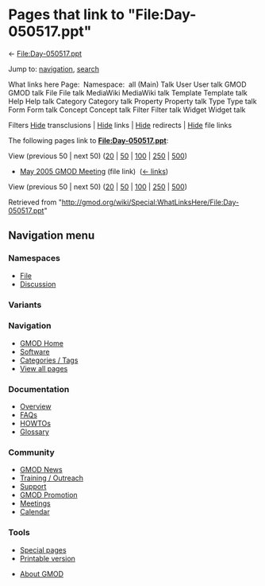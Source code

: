<div id="mw-page-base" class="noprint">

</div>

<div id="mw-head-base" class="noprint">

</div>

<div id="content" class="mw-body" role="main">

<span id="top"></span>

<div id="mw-js-message" style="display:none;">

</div>



# <span dir="auto">Pages that link to "File:Day-050517.ppt"</span>

<div id="bodyContent">

<div id="contentSub">

← [File:Day-050517.ppt](/wiki/File:Day-050517.ppt "File:Day-050517.ppt")

</div>

<div id="jump-to-nav" class="mw-jump">

Jump to: [navigation](#mw-navigation), [search](#p-search)

</div>

<div id="mw-content-text">

What links here Page:  Namespace:  all (Main) Talk User User talk GMOD
GMOD talk File File talk MediaWiki MediaWiki talk Template Template talk
Help Help talk Category Category talk Property Property talk Type Type
talk Form Form talk Concept Concept talk Filter Filter talk Widget
Widget talk

Filters
[Hide](/mediawiki/index.php?title=Special:WhatLinksHere/File:Day-050517.ppt&hidetrans=1 "Special:WhatLinksHere/File:Day-050517.ppt")
transclusions \|
[Hide](/mediawiki/index.php?title=Special:WhatLinksHere/File:Day-050517.ppt&hidelinks=1 "Special:WhatLinksHere/File:Day-050517.ppt")
links \|
[Hide](/mediawiki/index.php?title=Special:WhatLinksHere/File:Day-050517.ppt&hideredirs=1 "Special:WhatLinksHere/File:Day-050517.ppt")
redirects \|
[Hide](/mediawiki/index.php?title=Special:WhatLinksHere/File:Day-050517.ppt&hideimages=1 "Special:WhatLinksHere/File:Day-050517.ppt")
file links

The following pages link to
**[File:Day-050517.ppt](/wiki/File:Day-050517.ppt "File:Day-050517.ppt")**:

View (previous 50 \| next 50)
([20](/mediawiki/index.php?title=Special:WhatLinksHere/File:Day-050517.ppt&limit=20 "Special:WhatLinksHere/File:Day-050517.ppt")
\|
[50](/mediawiki/index.php?title=Special:WhatLinksHere/File:Day-050517.ppt&limit=50 "Special:WhatLinksHere/File:Day-050517.ppt")
\|
[100](/mediawiki/index.php?title=Special:WhatLinksHere/File:Day-050517.ppt&limit=100 "Special:WhatLinksHere/File:Day-050517.ppt")
\|
[250](/mediawiki/index.php?title=Special:WhatLinksHere/File:Day-050517.ppt&limit=250 "Special:WhatLinksHere/File:Day-050517.ppt")
\|
[500](/mediawiki/index.php?title=Special:WhatLinksHere/File:Day-050517.ppt&limit=500 "Special:WhatLinksHere/File:Day-050517.ppt"))

- [May 2005 GMOD
  Meeting](/wiki/May_2005_GMOD_Meeting "May 2005 GMOD Meeting") (file
  link) ‎ <span class="mw-whatlinkshere-tools">([←
  links](/mediawiki/index.php?title=Special:WhatLinksHere&target=May+2005+GMOD+Meeting "Special:WhatLinksHere"))</span>

View (previous 50 \| next 50)
([20](/mediawiki/index.php?title=Special:WhatLinksHere/File:Day-050517.ppt&limit=20 "Special:WhatLinksHere/File:Day-050517.ppt")
\|
[50](/mediawiki/index.php?title=Special:WhatLinksHere/File:Day-050517.ppt&limit=50 "Special:WhatLinksHere/File:Day-050517.ppt")
\|
[100](/mediawiki/index.php?title=Special:WhatLinksHere/File:Day-050517.ppt&limit=100 "Special:WhatLinksHere/File:Day-050517.ppt")
\|
[250](/mediawiki/index.php?title=Special:WhatLinksHere/File:Day-050517.ppt&limit=250 "Special:WhatLinksHere/File:Day-050517.ppt")
\|
[500](/mediawiki/index.php?title=Special:WhatLinksHere/File:Day-050517.ppt&limit=500 "Special:WhatLinksHere/File:Day-050517.ppt"))

</div>

<div class="printfooter">

Retrieved from
"<http://gmod.org/wiki/Special:WhatLinksHere/File:Day-050517.ppt>"

</div>

<div id="catlinks" class="catlinks catlinks-allhidden">

</div>

<div class="visualClear">

</div>

</div>

</div>

<div id="mw-navigation">

## Navigation menu

<div id="mw-head">



<div id="left-navigation">

<div id="p-namespaces" class="vectorTabs" role="navigation"
aria-labelledby="p-namespaces-label">

### Namespaces

- <span id="ca-nstab-image"><a href="/wiki/File:Day-050517.ppt" accesskey="c"
  title="View the file page [c]">File</a></span>
- <span id="ca-talk"><a
  href="/mediawiki/index.php?title=File_talk:Day-050517.ppt&amp;action=edit&amp;redlink=1"
  accesskey="t"
  title="Discussion about the content page [t]">Discussion</a></span>

</div>

<div id="p-variants" class="vectorMenu emptyPortlet" role="navigation"
aria-labelledby="p-variants-label">

### 

### Variants[](#)

<div class="menu">

</div>

</div>

</div>





</div>

</div>

</div>

<div id="mw-panel">

<div id="p-logo" role="banner">

<a href="/wiki/Main_Page"
style="background-image: url(http://gmod.org/images/GMOD-cogs.png);"
title="Visit the main page"></a>

</div>

<div id="p-Navigation" class="portal" role="navigation"
aria-labelledby="p-Navigation-label">

### Navigation

<div class="body">

- <span id="n-GMOD-Home">[GMOD Home](/wiki/Main_Page)</span>
- <span id="n-Software">[Software](/wiki/GMOD_Components)</span>
- <span id="n-Categories-.2F-Tags">[Categories /
  Tags](/wiki/Categories)</span>
- <span id="n-View-all-pages">[View all
  pages](/wiki/Special:AllPages)</span>

</div>

</div>

<div id="p-Documentation" class="portal" role="navigation"
aria-labelledby="p-Documentation-label">

### Documentation

<div class="body">

- <span id="n-Overview">[Overview](/wiki/Overview)</span>
- <span id="n-FAQs">[FAQs](/wiki/Category:FAQ)</span>
- <span id="n-HOWTOs">[HOWTOs](/wiki/Category:HOWTO)</span>
- <span id="n-Glossary">[Glossary](/wiki/Glossary)</span>

</div>

</div>

<div id="p-Community" class="portal" role="navigation"
aria-labelledby="p-Community-label">

### Community

<div class="body">

- <span id="n-GMOD-News">[GMOD News](/wiki/GMOD_News)</span>
- <span id="n-Training-.2F-Outreach">[Training /
  Outreach](/wiki/Training_and_Outreach)</span>
- <span id="n-Support">[Support](/wiki/Support)</span>
- <span id="n-GMOD-Promotion">[GMOD
  Promotion](/wiki/GMOD_Promotion)</span>
- <span id="n-Meetings">[Meetings](/wiki/Meetings)</span>
- <span id="n-Calendar">[Calendar](/wiki/Calendar)</span>

</div>

</div>

<div id="p-tb" class="portal" role="navigation"
aria-labelledby="p-tb-label">

### Tools

<div class="body">

- <span id="t-specialpages"><a href="/wiki/Special:SpecialPages" accesskey="q"
  title="A list of all special pages [q]">Special pages</a></span>
- <span id="t-print"><a
  href="/mediawiki/index.php?title=Special:WhatLinksHere/File:Day-050517.ppt&amp;printable=yes"
  rel="alternate" accesskey="p"
  title="Printable version of this page [p]">Printable version</a></span>

</div>

</div>

</div>

</div>

<div id="footer" role="contentinfo">

- <span id="footer-places-about">[About
  GMOD](/wiki/GMOD:About "GMOD:About")</span>

<!-- -->






</div>
